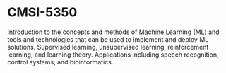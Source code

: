 # CMSI-5350
Introduction to the concepts and methods of Machine Learning (ML) and tools and technologies that can be used to implement and deploy ML solutions. Supervised learning, unsupervised learning, reinforcement learning, and learning theory. Applications including speech recognition, control systems, and bioinformatics.
